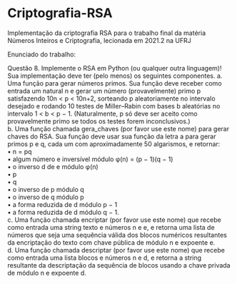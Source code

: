 # Criptografia-RSA
Implementação da criptografia RSA para o trabalho final da matéria Números Inteiros e Criptografia, lecionada em 2021.2 na UFRJ

Enunciado do trabalho: 

Questão 8. Implemente o RSA em Python (ou qualquer outra linguagem)!
Sua implementação deve ter (pelo menos) os seguintes componentes.
a. Uma função para gerar números primos. Sua função deve receber como
entrada um natural n e gerar um número (provavelmente) primo p satisfazendo
10n < p < 10n+2, sorteando p aleatoriamente no intervalo desejado e rodando
10 testes de Miller–Rabin com bases b aleatórias no intervalo 1 < b < p − 1.
(Naturalmente, p só deve ser aceito como provavelmente primo se todos os testes
forem inconclusivos.) <br />
b. Uma função chamada gera_chaves (por favor use este nome) para gerar
chaves do RSA. Sua função deve usar sua função da letra a para gerar primos
p e q, cada um com aproximadamente 50 algarismos, e retornar: <br />
• n = pq <br />
• algum número e inversível módulo φ(n) = (p − 1)(q − 1) <br />
• o inverso d de e módulo φ(n) <br />
• p <br />
• q <br />
• o inverso de p módulo q <br />
• o inverso de q módulo p <br />
• a forma reduzida de d módulo p − 1 <br />
• a forma reduzida de d módulo q − 1. <br />
c. Uma função chamada encriptar (por favor use este nome) que recebe como
entrada uma string texto e números n e e, e retorna uma lista de números que
seja uma sequência válida dos blocos numéricos resultantes da encriptação do
texto com chave pública de módulo n e expoente e. <br />
d. Uma função chamada descriptar (por favor use este nome) que recebe
como entrada uma lista blocos e números n e d, e retorna a string resultante
da descriptação da sequência de blocos usando a chave privada de módulo n e
expoente d. <br />
